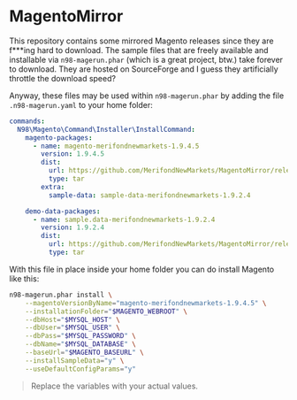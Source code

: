 # MagentoMirror

This repository contains some mirrored Magento releases since they are f***ing hard to download. The sample files that are freely available and installable via `n98-magerun.phar` (which is a great project, btw.) take forever to download. They are hosted on SourceForge and I guess they artificially throttle the download speed?

Anyway, these files may be used within `n98-magerun.phar` by adding the file `.n98-magerun.yaml` to your home folder:

```yaml
commands:
  N98\Magento\Command\Installer\InstallCommand:
    magento-packages:
      - name: magento-merifondnewmarkets-1.9.4.5
        version: 1.9.4.5
        dist:
          url: https://github.com/MerifondNewMarkets/MagentoMirror/releases/download/v1.9.4.5/magento-1.9.4.5.tar.gz
          type: tar
        extra:
          sample-data: sample-data-merifondnewmarkets-1.9.2.4

    demo-data-packages:
      - name: sample.data-merifondnewmarkets-1.9.2.4
        version: 1.9.2.4
        dist:
          url: https://github.com/MerifondNewMarkets/MagentoMirror/releases/download/v1.9.4.5/magento-sample-data-1.9.2.4.tar.gz
          type: tar
```

With this file in place inside your home folder you can do install Magento like this:

```bash
n98-magerun.phar install \
    --magentoVersionByName="magento-merifondnewmarkets-1.9.4.5" \
    --installationFolder="$MAGENTO_WEBROOT" \
    --dbHost="$MYSQL_HOST" \
    --dbUser="$MYSQL_USER" \
    --dbPass="$MYSQL_PASSWORD" \
    --dbName="$MYSQL_DATABASE" \
    --baseUrl="$MAGENTO_BASEURL" \
    --installSampleData="y" \
    --useDefaultConfigParams="y"
```

> Replace the variables with your actual values.

